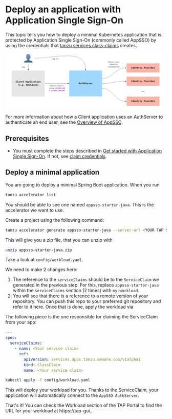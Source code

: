 # Deploy an application with Application Single Sign-On

This topic tells you how to deploy a minimal Kubernetes application that is protected
by Application Single Sign-On (commonly called AppSSO) by using the credentials
that [tanzu services class-claims](claim-credentials.hbs.md) creates.

![Diagram of AppSSO's components and how they interact with End-Users and Client applications](../../images/app-sso/appsso-concepts.png)

[//]: # (^ diagram is produced from https://miro.com/app/board/uXjVMUY5O0I=/)

For more information about how a Client application uses an AuthServer to
authenticate an end user, see the [Overview of AppSSO](./appsso-overview.md).

## Prerequisites

- You must complete the steps described in [Get started with Application Single Sign-On](./appsso-overview.hbs.md).
If not, see [claim credentials](claim-credentials.hbs.md).

## Deploy a minimal application

You are going to deploy a minimal Spring Boot application. When you run 

```bash
tanzu accelerator list
```

You should be able to see one named `appsso-starter-java`. This is the accelerator we want to use. 

Create a project using the following command:

```bash
tanzu accelerator generate appsso-starter-java --server-url <YOUR TAP SERVER URI> --options '{"appssoOfferingName": "my-login"}'
```

This will give you a zip file, that you can unzip with

```bash
unzip appsso-starter-java.zip
```

Take a look at `config/workload.yaml`. 

We need to make 2 changes here:

1. The reference to the `serviceClaims` should be to the `ServiceClaim` we generated in the previous step. For this,
replace `appsso-starter-java` within the `serviceClaims` section (2 times) with `my-workload`.
1. You will see that there is a reference to a remote version of your repository.
You can push this repo to your preferred git repository and refer to it here. Once that is done, apply the workload via

The following piece is the one responsible for claiming the ServiceClaim from your app: 

```yaml
---
spec:
  serviceClaims:
    - name: <Your service claim>
      ref:
        apiVersion: services.apps.tanzu.vmware.com/v1alpha1
        kind: ClassClaim
        name: <Your service claim>
```

  ```bash
  kubectl apply -f config/workload.yaml
  ```

This will deploy your workload for you. Thanks to the ServiceClaim, your application will automatically connect to the
`AppSSO AuthServer`.

That's it! You can check the Workload section of the TAP Portal to find the URL for your workload at https://tap-gui.<your tap cluster domain>.
